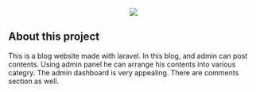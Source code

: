 <p align="center"><img src="https://laravel.com/assets/img/components/logo-laravel.svg"></p>

## About this project


This is a blog website made with laravel. In this blog, and admin can post contents. Using admin panel he can arrange his contents into various categry. The admin dashboard is very appealing. There are comments section as well.
